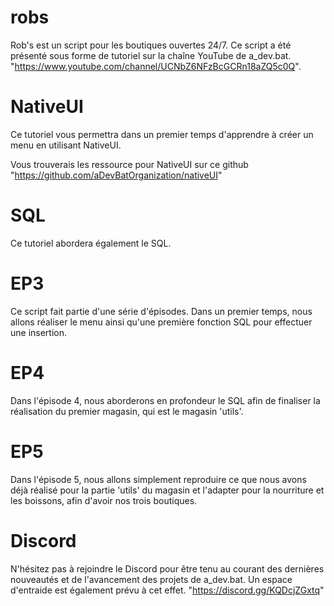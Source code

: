 # robs

Rob's est un script pour les boutiques ouvertes 24/7.
Ce script a été présenté sous forme de tutoriel sur la chaîne YouTube de a_dev.bat. "https://www.youtube.com/channel/UCNbZ6NFzBcGCRn18aZQ5c0Q".

# NativeUI

Ce tutoriel vous permettra dans un premier temps d'apprendre à créer un menu en utilisant NativeUI.

Vous trouverais les ressource pour NativeUI sur ce github "https://github.com/aDevBatOrganization/nativeUI"

# SQL

Ce tutoriel abordera également le SQL.

# EP3

Ce script fait partie d'une série d'épisodes. Dans un premier temps, nous allons réaliser le menu ainsi qu'une première fonction SQL pour effectuer une insertion.

# EP4

Dans l'épisode 4, nous aborderons en profondeur le SQL afin de finaliser la réalisation du premier magasin, qui est le magasin 'utils'.

# EP5

Dans l'épisode 5, nous allons simplement reproduire ce que nous avons déjà réalisé pour la partie 'utils' du magasin et l'adapter pour la nourriture et les boissons, afin d'avoir nos trois boutiques.

# Discord

N'hésitez pas à rejoindre le Discord pour être tenu au courant des dernières nouveautés et de l'avancement des projets de a_dev.bat. Un espace d'entraide est également prévu à cet effet. "https://discord.gg/KQDcjZGxtq"
